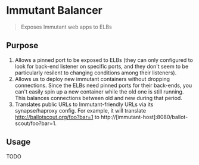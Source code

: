 # Immutant Balancer

> Exposes Immutant web apps to ELBs

## Purpose

1. Allows a pinned port to be exposed to ELBs (they can only configured to look for back-end listener on specific ports, and they don't seem to be particularly resilent to changing conditions among their listeners).
1. Allows us to deploy new immutant containers without dropping connections. Since the ELBs need pinned ports for their back-ends, you can't easily spin up a new container while the old one is still running. This balances connections between old and new during that period.
1. Translates public URLs to Immutant-friendly URLs via its synapse/haproxy config. For example, it will translate http://ballotscout.org/foo?bar=1 to http://[immutant-host]:8080/ballot-scout/foo?bar=1.

## Usage

TODO
